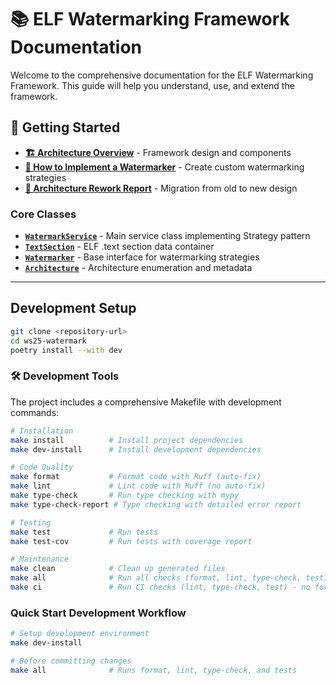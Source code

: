 # 📚 ELF Watermarking Framework Documentation

Welcome to the comprehensive documentation for the ELF Watermarking Framework. This guide will help you understand, use, and extend the framework.

## 🎯 Getting Started

- **[🏗️ Architecture Overview](./architecture/Architecture.md)** - Framework design and components
- **[🔧 How to Implement a Watermarker](./HowToWatermarker.md)** - Create custom watermarking strategies
- **[🔄 Architecture Rework Report](./architecture/ArchRework.md)** - Migration from old to new design

### Core Classes

- **[`WatermarkService`](../watermark_framework/core/service.py)** - Main service class implementing Strategy pattern
- **[`TextSection`](../watermark_framework/io/section_handler.py)** - ELF .text section data container
- **[`Watermarker`](../watermark_framework/watermarkers/interface.py)** - Base interface for watermarking strategies
- **[`Architecture`](../watermark_framework/architecture.py)** - Architecture enumeration and metadata

---

## Development Setup

```bash
git clone <repository-url>
cd ws25-watermark
poetry install --with dev
```

### 🛠️ Development Tools

The project includes a comprehensive Makefile with development commands:

```bash
# Installation
make install          # Install project dependencies
make dev-install      # Install development dependencies

# Code Quality
make format           # Format code with Ruff (auto-fix)
make lint             # Lint code with Ruff (no auto-fix)
make type-check       # Run type checking with mypy
make type-check-report # Type checking with detailed error report

# Testing
make test             # Run tests
make test-cov         # Run tests with coverage report

# Maintenance
make clean            # Clean up generated files
make all              # Run all checks (format, lint, type-check, test)
make ci               # Run CI checks (lint, type-check, test) - no formatting
```

### Quick Start Development Workflow

```bash
# Setup development environment
make dev-install

# Before committing changes
make all              # Runs format, lint, type-check, and tests
```
